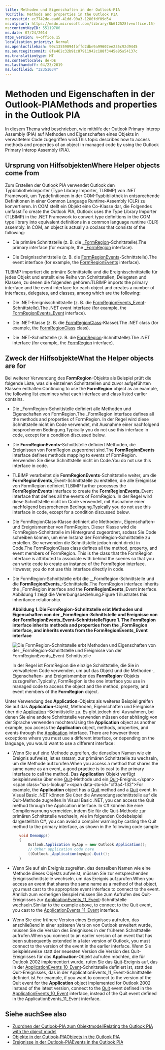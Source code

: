 ```yaml
---
title: Methoden und Eigenschaften in der Outlook-PIA
TOCTitle: Methods and properties in the Outlook PIA
ms:assetid: ec7742de-ead6-41dd-90a3-1280fdf09d54
ms:mtpsurl: https://msdn.microsoft.com/library/Bb612528(v=office.15)
ms:contentKeyID: 55119780
ms.date: 07/24/2014
mtps_version: v=office.15
localization_priority: Normal
ms.openlocfilehash: 90c13559094fbffd2dbe9a99602ee235c92d9445
ms.sourcegitcommit: 8fe462c32b91c87911942c188f3445e85a54137c
ms.translationtype: MT
ms.contentlocale: de-DE
ms.lasthandoff: 04/23/2019
ms.locfileid: "32351034"
---
```

# <a name="methods-and-properties-in-the-outlook-pia"></a><span data-ttu-id="cf3a4-102">Methoden und Eigenschaften in der Outlook-PIA</span><span class="sxs-lookup"><span data-stu-id="cf3a4-102">Methods and properties in the Outlook PIA</span></span>

<span data-ttu-id="cf3a4-103">In diesem Thema wird beschrieben, wie mithilfe der Outlook Primary Interop Assembly (PIA) auf Methoden und Eigenschaften eines Objekts in verwaltetem Code zugegriffen wird.</span><span class="sxs-lookup"><span data-stu-id="cf3a4-103">This topic describes how to access methods and properties of an object in managed code by using the Outlook Primary Interop Assembly (PIA).</span></span>

## <a name="where-helper-objects-come-from"></a><span data-ttu-id="cf3a4-104">Ursprung von Hilfsobjekten</span><span class="sxs-lookup"><span data-stu-id="cf3a4-104">Where Helper objects come from</span></span>

<span data-ttu-id="cf3a4-p101">Zum Erstellen der Outlook PIA verwendet Outlook den Typbibliothekimporter (Type Library Importer, TLBIMP) von .NET Framework, um Typdefinitionen in der COM-Typbibliothek in entsprechende Definitionen in einer Common Language Runtime-Assembly (CLR) zu konvertieren. In COM stellt ein Objekt eine Co-Klasse dar, die Folgendes umfasst:</span><span class="sxs-lookup"><span data-stu-id="cf3a4-p101">To create the Outlook PIA, Outlook uses the Type Library Importer (TLBIMP) in the .NET Framework to convert type definitions in the COM type library into equivalent definitions in a common language runtime (CLR) assembly. In COM, an object is actually a coclass that consists of the following:</span></span>

- <span data-ttu-id="cf3a4-107">Die primäre Schnittstelle (z. B. die [\_FormRegion](https://msdn.microsoft.com/library/bb645761\(v=office.15\))-Schnittstelle).</span><span class="sxs-lookup"><span data-stu-id="cf3a4-107">The primary interface (for example, the [\_FormRegion](https://msdn.microsoft.com/library/bb645761\(v=office.15\)) interface).</span></span>

- <span data-ttu-id="cf3a4-108">Die Ereignisschnittstelle (z. B. die [FormRegionEvents](https://msdn.microsoft.com/library/bb611940\(v=office.15\))-Schnittstelle).</span><span class="sxs-lookup"><span data-stu-id="cf3a4-108">The event interface (for example, the [FormRegionEvents](https://msdn.microsoft.com/library/bb611940\(v=office.15\)) interface).</span></span>

<span data-ttu-id="cf3a4-109">TLBIMP importiert die primäre Schnittstelle und die Ereignisschnittstelle für jedes Objekt und erstellt eine Reihe von Schnittstellen, Delegaten und Klassen, zu denen die folgenden gehören:</span><span class="sxs-lookup"><span data-stu-id="cf3a4-109">TLBIMP imports the primary interface and the event interface for each object and creates a number of interfaces, delegates, and classes, among which are the following:</span></span>

- <span data-ttu-id="cf3a4-110">Die .NET-Ereignisschnittstelle (z. B. die [FormRegionEvents\_Event](https://msdn.microsoft.com/library/bb647619\(v=office.15\))-Schnittstelle).</span><span class="sxs-lookup"><span data-stu-id="cf3a4-110">The .NET event interface (for example, the [FormRegionEvents\_Event](https://msdn.microsoft.com/library/bb647619\(v=office.15\)) interface).</span></span>

- <span data-ttu-id="cf3a4-111">Die .NET-Klasse (z. B. die [FormRegionClass](https://msdn.microsoft.com/library/bb624204\(v=office.15\))-Klasse).</span><span class="sxs-lookup"><span data-stu-id="cf3a4-111">The .NET class (for example, the [FormRegionClass](https://msdn.microsoft.com/library/bb624204\(v=office.15\)) class).</span></span>

- <span data-ttu-id="cf3a4-112">Die .NET-Schnittstelle (z. B. die [FormRegion](https://msdn.microsoft.com/library/bb652633\(v=office.15\))-Schnittstelle).</span><span class="sxs-lookup"><span data-stu-id="cf3a4-112">The .NET interface (for example, the [FormRegion](https://msdn.microsoft.com/library/bb652633\(v=office.15\)) interface).</span></span>

## <a name="what-the-helper-objects-are-for"></a><span data-ttu-id="cf3a4-113">Zweck der Hilfsobjekte</span><span class="sxs-lookup"><span data-stu-id="cf3a4-113">What the Helper objects are for</span></span>

<span data-ttu-id="cf3a4-114">Bei weiterer Verwendung des **FormRegion**-Objekts als Beispiel prüft die folgende Liste, was die einzelnen Schnittstellen und zuvor aufgeführten Klassen enthalten.</span><span class="sxs-lookup"><span data-stu-id="cf3a4-114">Continuing to use the **FormRegion** object as an example, the following list examines what each interface and class listed earlier contains.</span></span>

- <span data-ttu-id="cf3a4-115">Die \_FormRegion-Schnittstelle definiert alle Methoden und Eigenschaften von FormRegion.</span><span class="sxs-lookup"><span data-stu-id="cf3a4-115">The \_FormRegion interface defines all the methods and properties of FormRegion.</span></span> <span data-ttu-id="cf3a4-116">In der Regel wird diese Schnittstelle nicht im Code verwendet, mit Ausnahme einer nachfolgend besprochenen Bedingung.</span><span class="sxs-lookup"><span data-stu-id="cf3a4-116">Typically you do not use this interface in code, except for a condition discussed below.</span></span>

- <span data-ttu-id="cf3a4-117">Die **FormRegionEvents**-Schnittstelle definiert Methoden, die Ereignissen von FormRegion zugeordnet sind.</span><span class="sxs-lookup"><span data-stu-id="cf3a4-117">The **FormRegionEvents** interface defines methods mapping to events of FormRegion.</span></span> <span data-ttu-id="cf3a4-118">Verwenden Sie diese Schnittstelle nicht im Code.</span><span class="sxs-lookup"><span data-stu-id="cf3a4-118">You do not use this interface in code.</span></span>

- <span data-ttu-id="cf3a4-119">TLBIMP verarbeitet die **FormRegionEvents**-Schnittstelle weiter, um die **FormRegionEvents**\_Event-Schnittstelle zu erstellen, die alle Ereignisse von FormRegion definiert.</span><span class="sxs-lookup"><span data-stu-id="cf3a4-119">TLBIMP further processes the **FormRegionEvents** interface to create the **FormRegionEvents**\_Event interface that defines all the events of FormRegion.</span></span> <span data-ttu-id="cf3a4-120">In der Regel wird diese Schnittstelle nicht im Code verwendet, mit Ausnahme einer nachfolgend besprochenen Bedingung.</span><span class="sxs-lookup"><span data-stu-id="cf3a4-120">Typically you do not use this interface in code, except for a condition discussed below.</span></span>

- <span data-ttu-id="cf3a4-p105">Die FormRegionClass-Klasse definiert alle Methoden-, Eigenschaften- und Ereignismember von FormRegion. Dieser Klasse wird die FormRegion-Schnittstelle im Hintergrund zugeordnet, sodass Sie Code schreiben können, um eine Instanz der FormRegion-Schnittstelle zu erstellen. Sie verwenden die Schnittstelle jedoch nicht direkt in Code.</span><span class="sxs-lookup"><span data-stu-id="cf3a4-p105">The FormRegionClass class defines all the method, property, and event members of FormRegion. This is the class that the FormRegion interface is attributed to associate with behind the scenes so that you can write code to create an instance of the FormRegion interface. However, you do not use this interface directly in code.</span></span>

- <span data-ttu-id="cf3a4-124">Die FormRegion-Schnittstelle erbt die \__FormRegion-Schnittstelle und die **FormRegionEvents**\_-Schnittstelle.</span><span class="sxs-lookup"><span data-stu-id="cf3a4-124">The FormRegion interface inherits the \_FormRegion interface and the **FormRegionEvents**\_Event interface.</span></span> <span data-ttu-id="cf3a4-125">Abbildung 1 zeigt die Vererbungsbeziehung.</span><span class="sxs-lookup"><span data-stu-id="cf3a4-125">Figure 1 illustrates this inheritance relationship.</span></span>
    
  <span data-ttu-id="cf3a4-126">**Abbildung 1. Die FormRegion-Schnittstelle erbt Methoden und Eigenschaften von der \_FormRegion-Schnittstelle und Ereignisse von der FormRegionEvents\_Event-Schnittstelle**</span><span class="sxs-lookup"><span data-stu-id="cf3a4-126">**Figure 1. The FormRegion interface inherits methods and properties from the \_FormRegion interface, and inherits events from the FormRegionEvents\_Event interface**</span></span>

  ![Die FormRegion-Schnittstelle erbt Methoden und Eigenschaften von der _FormRegion-Schnittstelle und Ereignisse von der FormRegionEvents_Event-Schnittstelle](media/pia-form-region-interface.gif)
    
  <span data-ttu-id="cf3a4-128">In der Regel ist FormRegion die einzige Schnittstelle, die Sie in verwaltetem Code verwenden, um auf das Objekt und die Methoden-, Eigenschaften- und Ereignismember des **FormRegion**-Objekts zuzugreifen.</span><span class="sxs-lookup"><span data-stu-id="cf3a4-128">Typically, FormRegion is the one interface you use in managed code to access the object and the method, property, and event members of the **FormRegion** object.</span></span>

<span data-ttu-id="cf3a4-p107">Unter Verwendung des **Application**-Objekts als weiteres Beispiel greifen Sie auf das **Application**-Objekt, Methoden, Eigenschaften und Ereignisse über die [Application](https://msdn.microsoft.com/library/bb646615\(v=office.15\)) -Schnittstelle zu. Es gibt jedoch drei Ausnahmen, bei denen Sie eine andere Schnittstelle verwenden müssen oder abhängig von der Sprache verwenden möchten:</span><span class="sxs-lookup"><span data-stu-id="cf3a4-p107">Using the **Application** object as another example, you access the **Application** object, methods, properties, and events through the [Application](https://msdn.microsoft.com/library/bb646615\(v=office.15\)) interface. There are however three exceptions where you must use a different interface, or depending on the language, you would want to use a different interface:</span></span>

- <span data-ttu-id="cf3a4-131">Wenn Sie auf eine Methode zugreifen, die denselben Namen wie ein Ereignis aufweist, ist es ratsam, zur primären Schnittstelle zu wechseln, um die Methode aufzurufen.</span><span class="sxs-lookup"><span data-stu-id="cf3a4-131">When you access a method that shares the same name as an event, a good practice is to cast to the primary interface to call the method.</span></span> <span data-ttu-id="cf3a4-132">Das **Application**-Objekt verfügt beispielsweise über eine [Quit](https://msdn.microsoft.com/library/bb646614\(v=office.15\))-Methode und ein [Quit](https://msdn.microsoft.com/library/bb622595\(v=office.15\))-Ereignis.</span><span class="sxs-lookup"><span data-stu-id="cf3a4-132">For example, the **Application** object has a [Quit](https://msdn.microsoft.com/library/bb646614\(v=office.15\)) method and a [Quit](https://msdn.microsoft.com/library/bb622595\(v=office.15\)) event.</span></span> <span data-ttu-id="cf3a4-133">In Visual Basic .NET können Sie über die Anwendungsschnittstelle auf die Quit-Methode zugreifen.</span><span class="sxs-lookup"><span data-stu-id="cf3a4-133">In Visual Basic .NET, you can access the Quit method through the Application interface.</span></span> <span data-ttu-id="cf3a4-134">In C\# können Sie eine Compilerwarnung vermeiden, indem Sie für die Quit-Methode zur primären Schnittstelle wechseln, wie im folgenden Codebeispiel dargestellt:</span><span class="sxs-lookup"><span data-stu-id="cf3a4-134">In C\#, you can avoid a compiler warning by casting the Quit method to the primary interface, as shown in the following code sample:</span></span>
    
   ```csharp
      void DemoApp()
      {
          Outlook.Application myApp = new Outlook.Application();
          // Other application code here
          ((Outlook._Application)myApp).Quit();
      }
   ```

- <span data-ttu-id="cf3a4-135">Wenn Sie auf ein Ereignis zugreifen, das denselben Namen wie eine Methode dieses Objekts aufweist, müssen Sie zur entsprechenden Ereignisschnittstelle wechseln, um das Ereignis aufzurufen.</span><span class="sxs-lookup"><span data-stu-id="cf3a4-135">When you access an event that shares the same name as a method of that object, you must cast to the appropriate event interface to connect to the event.</span></span> <span data-ttu-id="cf3a4-136">Ähnlich zum vorherigen Beispiel müssen Sie zum Aufrufen des Quit-Ereignisses zur [ApplicationEvents\_11\_Event](https://msdn.microsoft.com/library/bb622725\(v=office.15\))-Schnittstelle wechseln.</span><span class="sxs-lookup"><span data-stu-id="cf3a4-136">Similar to the example above, to connect to the Quit event, you cast to the [ApplicationEvents\_11\_Event](https://msdn.microsoft.com/library/bb622725\(v=office.15\)) interface.</span></span>

- <span data-ttu-id="cf3a4-137">Wenn Sie eine frühere Version eines Ereignisses aufrufen, das anschließend in einer späteren Version von Outlook erweitert wurde, müssen Sie die Version des Ereignisses in der früheren Schnittstelle aufrufen.</span><span class="sxs-lookup"><span data-stu-id="cf3a4-137">When you connect to an earlier version of an event that has been subsequently extended in a later version of Outlook, you must connect to the version of the event in the earlier interface.</span></span> <span data-ttu-id="cf3a4-138">Wenn Sie beispielsweise statt der neuesten Version die Version des Quit-Ereignisses für das **Application**-Objekt aufrufen möchten, die für Outlook 2002 implementiert wurde, rufen Sie das [Quit](https://msdn.microsoft.com/library/bb609660\(v=office.15\))-Ereignis auf, das in der [ApplicationEvents\_10\_Event](https://msdn.microsoft.com/library/bb610098\(v=office.15\))-Schnittstelle definiert ist, statt des Quit-Ereignisses, das in der ApplicationEvents\_11\_Event-Schnittstelle definiert ist.</span><span class="sxs-lookup"><span data-stu-id="cf3a4-138">For example, if you want to connect to the version of the Quit event for the **Application** object implemented for Outlook 2002 instead of the latest version, connect to the [Quit](https://msdn.microsoft.com/library/bb609660\(v=office.15\)) event defined in the [ApplicationEvents\_10\_Event](https://msdn.microsoft.com/library/bb610098\(v=office.15\)) interface, instead of the Quit event defined in the ApplicationEvents\_11\_Event interface.</span></span>

## <a name="see-also"></a><span data-ttu-id="cf3a4-139">Siehe auch</span><span class="sxs-lookup"><span data-stu-id="cf3a4-139">See also</span></span>

- [<span data-ttu-id="cf3a4-140">Zuordnen der Outlook-PIA zum Objektmodell</span><span class="sxs-lookup"><span data-stu-id="cf3a4-140">Relating the Outlook PIA with the object model</span></span>](relating-the-outlook-pia-with-the-object-model.md)
- [<span data-ttu-id="cf3a4-141">Objekte in der Outlook-PIA</span><span class="sxs-lookup"><span data-stu-id="cf3a4-141">Objects in the Outlook PIA</span></span>](objects-in-the-outlook-pia.md)
- [<span data-ttu-id="cf3a4-142">Ereignisse in der Outlook-PIA</span><span class="sxs-lookup"><span data-stu-id="cf3a4-142">Events in the Outlook PIA</span></span>](events-in-the-outlook-pia.md)

